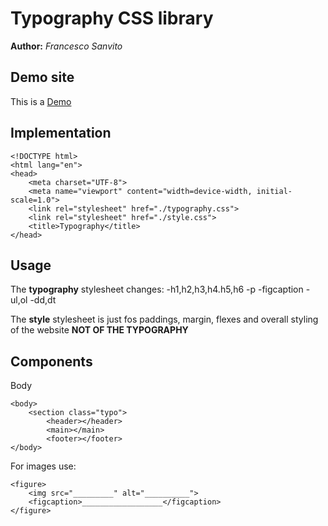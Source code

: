 # Typography CSS library
**Author:** *Francesco Sanvito*
## Demo site
This is a [Demo]()
## Implementation

```
<!DOCTYPE html>
<html lang="en">
<head>
    <meta charset="UTF-8">
    <meta name="viewport" content="width=device-width, initial-scale=1.0">
    <link rel="stylesheet" href="./typography.css">
    <link rel="stylesheet" href="./style.css">
    <title>Typography</title>
</head>
```

## Usage
The **typography** stylesheet changes:
-h1,h2,h3,h4.h5,h6
-p
-figcaption
-ul,ol
-dd,dt

The **style** stylesheet is just fos paddings, margin, flexes and overall styling of the website **NOT OF THE TYPOGRAPHY**

## Components
Body
```
<body>
    <section class="typo">
        <header></header>
        <main></main>
        <footer></footer>
</body>
```
For images use:
```
<figure>
    <img src="_________" alt="__________">
    <figcaption>__________________</figcaption>
</figure>
```
